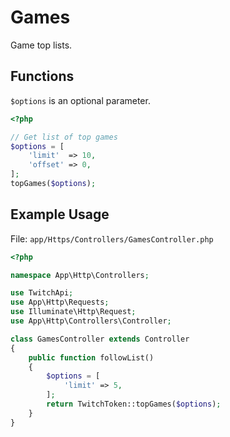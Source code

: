 # Games

Game top lists.

## Functions

```$options``` is an optional parameter.

```php
<?php

// Get list of top games
$options = [
    'limit'  => 10,
    'offset' => 0,
];
topGames($options);

```

## Example Usage

File: ```app/Https/Controllers/GamesController.php```

```php
<?php

namespace App\Http\Controllers;

use TwitchApi;
use App\Http\Requests;
use Illuminate\Http\Request;
use App\Http\Controllers\Controller;

class GamesController extends Controller
{
    public function followList()
    {
        $options = [
            'limit' => 5,
        ];
        return TwitchToken::topGames($options);
    }
}
```

